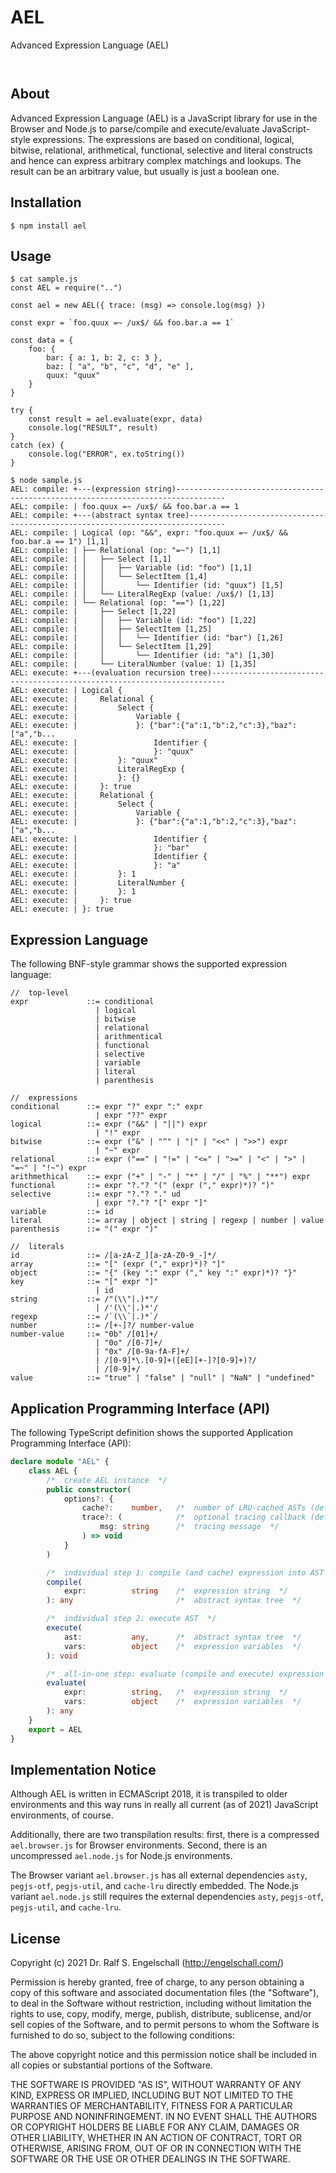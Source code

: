 
AEL
===

Advanced Expression Language (AEL)

<p/>
<img src="https://nodei.co/npm/ael.png?downloads=true&stars=true" alt=""/>

<p/>
<img src="https://david-dm.org/rse/ael.png" alt=""/>

About
-----

Advanced Expression Language (AEL) is a JavaScript library for use
in the Browser and Node.js to parse/compile and execute/evaluate
JavaScript-style expressions. The expressions are based on conditional,
logical, bitwise, relational, arithmetical, functional, selective and
literal constructs and hence can express arbitrary complex matchings and
lookups. The result can be an arbitrary value, but usually is just a
boolean one.

Installation
------------

```shell
$ npm install ael
```

Usage
-----

```
$ cat sample.js
const AEL = require("..")

const ael = new AEL({ trace: (msg) => console.log(msg) })

const expr = `foo.quux =~ /ux$/ && foo.bar.a == 1`

const data = {
    foo: {
        bar: { a: 1, b: 2, c: 3 },
        baz: [ "a", "b", "c", "d", "e" ],
        quux: "quux"
    }
}

try {
    const result = ael.evaluate(expr, data)
    console.log("RESULT", result)
}
catch (ex) {
    console.log("ERROR", ex.toString())
}

$ node sample.js
AEL: compile: +---(expression string)---------------------------------------------------------------------------------
AEL: compile: | foo.quux =~ /ux$/ && foo.bar.a == 1
AEL: compile: +---(abstract syntax tree)------------------------------------------------------------------------------
AEL: compile: | Logical (op: "&&", expr: "foo.quux =~ /ux$/ && foo.bar.a == 1") [1,1]
AEL: compile: | ├── Relational (op: "=~") [1,1]
AEL: compile: | │   ├── Select [1,1]
AEL: compile: | │   │   ├── Variable (id: "foo") [1,1]
AEL: compile: | │   │   └── SelectItem [1,4]
AEL: compile: | │   │       └── Identifier (id: "quux") [1,5]
AEL: compile: | │   └── LiteralRegExp (value: /ux$/) [1,13]
AEL: compile: | └── Relational (op: "==") [1,22]
AEL: compile: |     ├── Select [1,22]
AEL: compile: |     │   ├── Variable (id: "foo") [1,22]
AEL: compile: |     │   ├── SelectItem [1,25]
AEL: compile: |     │   │   └── Identifier (id: "bar") [1,26]
AEL: compile: |     │   └── SelectItem [1,29]
AEL: compile: |     │       └── Identifier (id: "a") [1,30]
AEL: compile: |     └── LiteralNumber (value: 1) [1,35]
AEL: execute: +---(evaluation recursion tree)-------------------------------------------------------------------------
AEL: execute: | Logical {
AEL: execute: |     Relational {
AEL: execute: |         Select {
AEL: execute: |             Variable {
AEL: execute: |             }: {"bar":{"a":1,"b":2,"c":3},"baz":["a","b...
AEL: execute: |                 Identifier {
AEL: execute: |                 }: "quux"
AEL: execute: |         }: "quux"
AEL: execute: |         LiteralRegExp {
AEL: execute: |         }: {}
AEL: execute: |     }: true
AEL: execute: |     Relational {
AEL: execute: |         Select {
AEL: execute: |             Variable {
AEL: execute: |             }: {"bar":{"a":1,"b":2,"c":3},"baz":["a","b...
AEL: execute: |                 Identifier {
AEL: execute: |                 }: "bar"
AEL: execute: |                 Identifier {
AEL: execute: |                 }: "a"
AEL: execute: |         }: 1
AEL: execute: |         LiteralNumber {
AEL: execute: |         }: 1
AEL: execute: |     }: true
AEL: execute: | }: true
```

Expression Language
-------------------

The following BNF-style grammar shows the supported expression language:

```
//  top-level
expr             ::= conditional
                   | logical
                   | bitwise
                   | relational
                   | arithmentical
                   | functional
                   | selective
                   | variable
                   | literal
                   | parenthesis

//  expressions
conditional      ::= expr "?" expr ":" expr
                   | expr "??" expr
logical          ::= expr ("&&" | "||") expr
                   | "!" expr
bitwise          ::= expr ("&" | "^" | "|" | "<<" | ">>") expr
                   | "~" expr
relational       ::= expr ("==" | "!=" | "<=" | ">=" | "<" | ">" | "=~" | "!~") expr
arithmethical    ::= expr ("+" | "-" | "*" | "/" | "%" | "**") expr
functional       ::= expr "?."? "(" (expr ("," expr)*)? ")"
selective        ::= expr "?."? "." ud
                   | expr "?."? "[" expr "]"
variable         ::= id
literal          ::= array | object | string | regexp | number | value
parenthesis      ::= "(" expr ")"

//  literals
id               ::= /[a-zA-Z_][a-zA-Z0-9_-]*/
array            ::= "[" (expr ("," expr)*)? "]"
object           ::= "{" (key ":" expr ("," key ":" expr)*)? "}"
key              ::= "[" expr "]"
                   | id
string           ::= /"(\\"|.)*"/
                   | /'(\\'|.)*'/
regexp           ::= /`(\\`|.)*`/
number           ::= /[+-]?/ number-value
number-value     ::= "0b" /[01]+/
                   | "0o" /[0-7]+/
                   | "0x" /[0-9a-fA-F]+/
                   | /[0-9]*\.[0-9]+([eE][+-]?[0-9]+)?/
                   | /[0-9]+/
value            ::= "true" | "false" | "null" | "NaN" | "undefined"
```

Application Programming Interface (API)
---------------------------------------

The following TypeScript definition shows the supported Application Programming Interface (API):

```ts
declare module "AEL" {
    class AEL {
        /*  create AEL instance  */
        public constructor(
            options?: {
                cache?:    number,   /*  number of LRU-cached ASTs (default: 0)  */
                trace?: (            /*  optional tracing callback (default: null)  */
                    msg: string      /*  tracing message  */
                ) => void
            }
        )

        /*  individual step 1: compile (and cache) expression into AST  */
        compile(
            expr:          string    /*  expression string  */
        ): any                       /*  abstract syntax tree  */

        /*  individual step 2: execute AST  */
        execute(
            ast:           any,      /*  abstract syntax tree  */
            vars:          object    /*  expression variables  */
        ): void

        /*  all-in-one step: evaluate (compile and execute) expression  */
        evaluate(
            expr:          string,   /*  expression string  */
            vars:          object    /*  expression variables  */
        ): any
    }
    export = AEL
}
```

Implementation Notice
---------------------

Although AEL is written in ECMAScript 2018, it is transpiled to older
environments and this way runs in really all current (as of 2021)
JavaScript environments, of course.

Additionally, there are two transpilation results: first, there is a
compressed `ael.browser.js` for Browser environments. Second, there is
an uncompressed `ael.node.js` for Node.js environments.

The Browser variant `ael.browser.js` has all external dependencies `asty`,
`pegjs-otf`, `pegjs-util`, and `cache-lru` directly embedded. The
Node.js variant `ael.node.js` still requires the external dependencies
`asty`, `pegjs-otf`, `pegjs-util`, and `cache-lru`.

License
-------

Copyright (c) 2021 Dr. Ralf S. Engelschall (http://engelschall.com/)

Permission is hereby granted, free of charge, to any person obtaining
a copy of this software and associated documentation files (the
"Software"), to deal in the Software without restriction, including
without limitation the rights to use, copy, modify, merge, publish,
distribute, sublicense, and/or sell copies of the Software, and to
permit persons to whom the Software is furnished to do so, subject to
the following conditions:

The above copyright notice and this permission notice shall be included
in all copies or substantial portions of the Software.

THE SOFTWARE IS PROVIDED "AS IS", WITHOUT WARRANTY OF ANY KIND,
EXPRESS OR IMPLIED, INCLUDING BUT NOT LIMITED TO THE WARRANTIES OF
MERCHANTABILITY, FITNESS FOR A PARTICULAR PURPOSE AND NONINFRINGEMENT.
IN NO EVENT SHALL THE AUTHORS OR COPYRIGHT HOLDERS BE LIABLE FOR ANY
CLAIM, DAMAGES OR OTHER LIABILITY, WHETHER IN AN ACTION OF CONTRACT,
TORT OR OTHERWISE, ARISING FROM, OUT OF OR IN CONNECTION WITH THE
SOFTWARE OR THE USE OR OTHER DEALINGS IN THE SOFTWARE.

